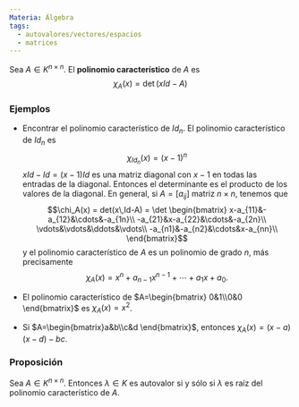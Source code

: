 ```yaml
---
Materia: Álgebra
tags:
  - autovalores/vectores/espacios
  - matrices
---
```

Sea $A\in K^{n\times n}$. El **polinomio característico** de $A$ es $$\chi_A(x)=\det(x Id-A)$$
### Ejemplos
- Encontrar el polinomio característico de $Id_n$.
El polinomio  característico de $Id_n$ es $$\chi_{Id_n}(x)=(x-1)^n $$ $xId- Id=(x-1)Id$ es una matriz diagonal con $x-1$ en todas las entradas de la diagonal. Entonces el determinante es el producto de los valores de la diagonal.
En general,  si $A = [a_{ij}]$ matriz $n \times n$, tenemos que $$\chi_A(x) = det(x\,Id-A) = \det \begin{bmatrix} x-a_{11}&-a_{12}&\cdots&-a_{1n}\\ -a_{21}&x-a_{22}&\cdots&-a_{2n}\\ \vdots&\vdots&\ddots&\vdots\\ -a_{n1}&-a_{n2}&\cdots&x-a_{nn}\\ \end{bmatrix}$$ y el polinomio característico de $A$ es un polinomio  de grado $n$,  más precisamente $$\chi_A(x) =x^n + a_{n-1}x^{n-1}+ \cdots + a_1x + a_0.$$
- El polinomio  característico de  $A=\begin{bmatrix} 0&1\\0&0 \end{bmatrix}$ es  $\chi_{A}(x)=x^2$.

- Si $A=\begin{bmatrix}a&b\\c&d \end{bmatrix}$, entonces $\chi_{A}(x)=(x-a)(x-d) - bc$.

### Proposición
Sea $A\in K^{n \times n}$.  Entonces $\lambda\in K$ es autovalor si y sólo si $\lambda$ es raíz del polinomio característico de $A$. 
